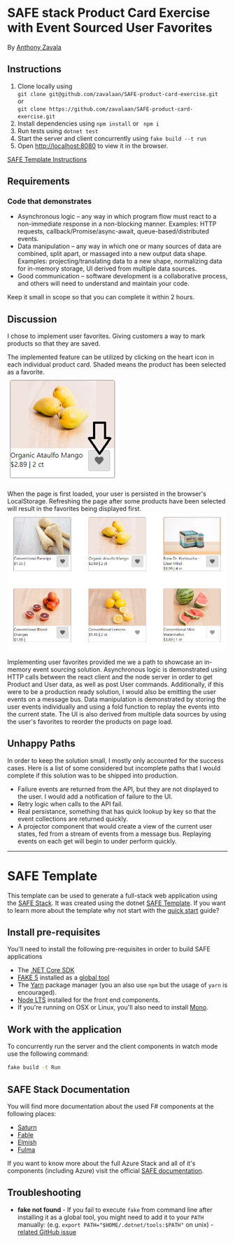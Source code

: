 # SAFE stack Product Card Exercise with Event Sourced User Favorites

By [Anthony Zavala](https://www.linkedin.com/in/anthony-zavala-874a521b/)

## Instructions

1. Clone locally using  
    `git clone git@github.com/zavalaan/SAFE-product-card-exercise.git`  
    or  
    `git clone https://github.com/zavalaan/SAFE-product-card-exercise.git`
2. Install dependencies using `npm install` or ` npm i`
3. Run tests using `dotnet test`
4. Start the server and client concurrently using `fake build --t run`
6. Open [http://localhost:8080](http://localhost:8080) to view it in the browser.

[SAFE Template Instructions](#safe-template)

## Requirements
### Code that demonstrates
- Asynchronous logic – any way in which program flow must react to a
non-immediate response in a non-blocking manner. Examples: HTTP requests,
callback/Promise/async-await, queue-based/distributed events.
- Data manipulation – any way in which one or many sources of data are combined,
split apart, or massaged into a new output data shape. Examples:
projecting/translating data to a new shape, normalizing data for in-memory
storage, UI derived from multiple data sources.
- Good communication – software development is a collaborative process, and others
will need to understand and maintain your code.

Keep it small in scope so that you can complete it within 2 hours.

## Discussion
I chose to implement user favorites. Giving customers a way to mark products so that they are saved.

The implemented feature can be utilized by clicking on the heart icon in each individual product card. Shaded means the product has been selected as a favorite.  
![Favorite Button](FavoriteButton.png)

When the page is first loaded, your user is persisted in the browser's LocalStorage. Refreshing the page after some products have been selected will result in the favorites being displayed first.  
![Favorites First](FavoritesFirst.png)

Implementing user favorites provided me we a path to showcase an in-memory event sourcing solution. Asynchronous logic is demonstrated using HTTP calls between the react client and the node server in order to get Product and User data, as well as post User commands. Additionally, if this were to be a production ready solution, I would also be emitting the user events on a message bus. Data manipulation is demonstrated by storing the user events individually and using a fold function to replay the events into the current state. The UI is also derived from multiple data sources by using the user's favorites to reorder the products on page load.

## Unhappy Paths
In order to keep the solution small, I mostly only accounted for the success cases. Here is a list of some considered but incomplete paths that I would complete if this solution was to be shipped into production.

- Failure events are returned from the API, but they are not displayed to the user. I would add a notification of failure to the UI.
- Retry logic when calls to the API fail.
- Real persistance, something that has quick lookup by key so that the event collections are returned quickly.
- A projector component that would create a view of the current user states, fed from a stream of events from a message bus. Replaying events on each get will begin to under perform quickly.

---

# SAFE Template

This template can be used to generate a full-stack web application using the [SAFE Stack](https://safe-stack.github.io/). It was created using the dotnet [SAFE Template](https://safe-stack.github.io/docs/template-overview/). If you want to learn more about the template why not start with the [quick start](https://safe-stack.github.io/docs/quickstart/) guide?

## Install pre-requisites

You'll need to install the following pre-requisites in order to build SAFE applications

* The [.NET Core SDK](https://www.microsoft.com/net/download)
* [FAKE 5](https://fake.build/) installed as a [global tool](https://fake.build/fake-gettingstarted.html#Install-FAKE)
* The [Yarn](https://yarnpkg.com/lang/en/docs/install/) package manager (you an also use `npm` but the usage of `yarn` is encouraged).
* [Node LTS](https://nodejs.org/en/download/) installed for the front end components.
* If you're running on OSX or Linux, you'll also need to install [Mono](https://www.mono-project.com/docs/getting-started/install/).

## Work with the application

To concurrently run the server and the client components in watch mode use the following command:

```bash
fake build -t Run
```


## SAFE Stack Documentation

You will find more documentation about the used F# components at the following places:

* [Saturn](https://saturnframework.org/docs/)
* [Fable](https://fable.io/docs/)
* [Elmish](https://elmish.github.io/elmish/)
* [Fulma](https://fulma.github.io/Fulma/)

If you want to know more about the full Azure Stack and all of it's components (including Azure) visit the official [SAFE documentation](https://safe-stack.github.io/docs/).

## Troubleshooting

* **fake not found** - If you fail to execute `fake` from command line after installing it as a global tool, you might need to add it to your `PATH` manually: (e.g. `export PATH="$HOME/.dotnet/tools:$PATH"` on unix) - [related GitHub issue](https://github.com/dotnet/cli/issues/9321)
